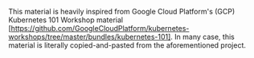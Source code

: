 This material is heavily inspired from Google Cloud Platform's (GCP) Kubernetes 101 Workshop material [https://github.com/GoogleCloudPlatform/kubernetes-workshops/tree/master/bundles/kubernetes-101]. In many case, this material is literally copied-and-pasted from the aforementioned project.